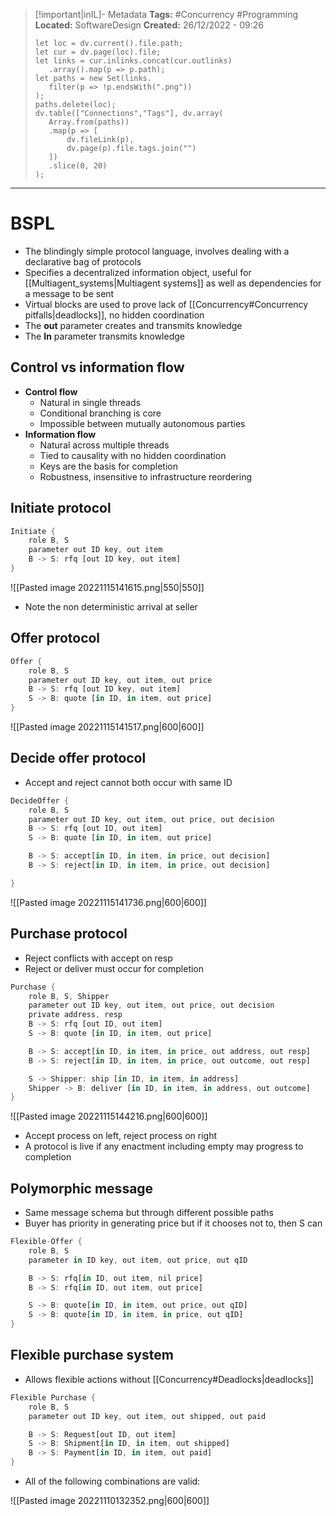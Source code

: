 > [!important|inIL]- Metadata
> **Tags:** #Concurrency #Programming 
> **Located:** SoftwareDesign
> **Created:** 26/12/2022 - 09:26
> ```dataviewjs
>let loc = dv.current().file.path;
>let cur = dv.page(loc).file;
>let links = cur.inlinks.concat(cur.outlinks)
>    .array().map(p => p.path);
>let paths = new Set(links.
>    filter(p => !p.endsWith(".png"))
>);
>paths.delete(loc);
>dv.table(["Connections","Tags"], dv.array(
>    Array.from(paths))
>    .map(p => [
>        dv.fileLink(p),
>        dv.page(p).file.tags.join("")
>    ])
>    .slice(0, 20)
>);
> ```

___
# BSPL


 - The blindingly simple protocol language, involves dealing with a declarative bag of protocols 
- Specifies a decentralized information object, useful for [[Multiagent_systems|Multiagent systems]] as well as dependencies for a message to be sent
- Virtual blocks are used to prove lack of [[Concurrency#Concurrency pitfalls|deadlocks]], no hidden coordination
- The **out** parameter creates and transmits knowledge
- The **In** parameter transmits knowledge

## Control vs information flow
- **Control flow**
    - Natural in single threads
    - Conditional branching is core
    - Impossible between mutually autonomous parties
- **Information flow**
    - Natural across multiple threads
    - Tied to causality with no hidden coordination
    - Keys are the basis for completion
    - Robustness, insensitive to infrastructure reordering

## Initiate protocol
```rust
Initiate {
    role B, S
    parameter out ID key, out item
    B -> S: rfq [out ID key, out item]
}
```

![[Pasted image 20221115141615.png|550|550]] 

- Note the non deterministic arrival at seller

## Offer protocol
```rust
Offer {
    role B, S
    parameter out ID key, out item, out price
    B -> S: rfq [out ID key, out item]
    S -> B: quote [in ID, in item, out price]
}
```

![[Pasted image 20221115141517.png|600|600]]

## Decide offer protocol
- Accept and reject cannot both occur with same ID
```rust
DecideOffer {
    role B, S
    parameter out ID key, out item, out price, out decision
    B -> S: rfq [out ID, out item]
    S -> B: quote [in ID, in item, out price]

    B -> S: accept[in ID, in item, in price, out decision]
    B -> S: reject[in ID, in item, in price, out decision]

}
```

![[Pasted image 20221115141736.png|600|600]]

## Purchase protocol
- Reject conflicts with accept on resp
- Reject or deliver must occur for completion
```rust
Purchase {
    role B, S, Shipper
    parameter out ID key, out item, out price, out decision
    private address, resp
    B -> S: rfq [out ID, out item]
    S -> B: quote [in ID, in item, out price]

    B -> S: accept[in ID, in item, in price, out address, out resp]
    B -> S: reject[in ID, in item, in price, out outcome, out resp]

    S -> Shipper: ship [in ID, in item, in address]
    Shipper -> B: deliver [in ID, in item, in address, out outcome]
}
```

![[Pasted image 20221115144216.png|600|600]] 

- Accept process on left, reject process on right
- A protocol is live if any enactment including empty may progress to completion
## Polymorphic message
- Same message schema but through different possible paths
- Buyer has priority in generating price but if it chooses not to, then S can
```rust
Flexible-Offer {
    role B, S
    parameter in ID key, out item, out price, out qID

    B -> S: rfq[in ID, out item, nil price]
    B -> S: rfq[in ID, out item, out price]

    S -> B: quote[in ID, in item, out price, out qID]
    S -> B: quote[in ID, in item, in price, out qID]
}
```

## Flexible purchase system
- Allows flexible actions without [[Concurrency#Deadlocks|deadlocks]]
```rust
Flexible Purchase {
    role B, S
    parameter out ID key, out item, out shipped, out paid

    B -> S: Request[out ID, out item]
    S -> B: Shipment[in ID, in item, out shipped]
    B -> S: Payment[in ID, in item, out paid]
}
```

- All of the following combinations are valid:

![[Pasted image 20221110132352.png|600|600]]
